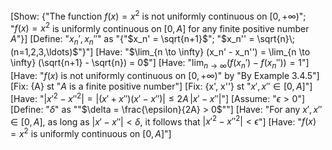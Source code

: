 [Show: {"The function $f(x)=x^2$ is not uniformly continuous on $[0,+\infty)$"; "$f(x)=x^2$ is uniformly continuous on $[0,A]$ for any finite positive number $A$"}]
[Define: "$x_n', x_n''$" as "{"$x_n' = \sqrt{n+1}$"; "$x_n'' = \sqrt{n}\; (n=1,2,3,\ldots)$"}"]
[Have: "$\lim_{n \to \infty} (x_n' - x_n'') = \lim_{n \to \infty} (\sqrt{n+1} - \sqrt{n}) = 0$"]
[Have: "$\lim_{n \to \infty} (f(x_n') - f(x_n'')) = 1$"]
[Have: "$f(x)$ is not uniformly continuous on $[0,+\infty)$" by "By Example 3.4.5"]
[Fix: {A} st "$A$ is a finite positive number"]
[Fix: {x', x''} st "$x',x''\in[0,A]$"]
[Have: "$|x'^2 - x''^2| = |(x' + x'')(x' - x'')| \le 2A\,|x' - x''|$"]
[Assume: "$\epsilon>0$"]
[Define: "$\delta$" as ""$\delta = \frac{\epsilon}{2A} > 0$""]
[Have: "For any $x',x''\in[0,A]$, as long as $|x' - x''| < \delta$, it follows that $|x'^2 - x''^2| < \epsilon$"]
[Have: "$f(x)=x^2$ is uniformly continuous on $[0,A]$"]